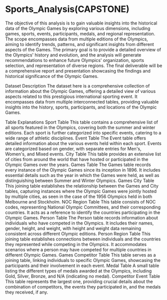 # Sports_Analysis(CAPSTONE)

The objective of this analysis is to gain valuable insights into the historical data of the Olympic Games by exploring various dimensions, including games, sports, events, participants, medals, and regional representation. The scope encompasses data from multiple editions of the Olympics, aiming to identify trends, patterns, and significant insights from different aspects of the Games. The primary goal is to provide a detailed overview of the Olympics' history and evolution, and the analysis will generate recommendations to enhance future Olympics' organization, sports selection, and representation of diverse regions. The final deliverable will be a comprehensive report and presentation showcasing the findings and historical significance of the Olympic Games.

Dataset Description The dataset here is a comprehensive collection of information about the Olympic Games, offering a detailed view of various aspects related to this prestigious international sporting event. It encompasses data from multiple interconnected tables, providing valuable insights into the history, sports, participants, and locations of the Olympic Games.

Table Explanations Sport Table This table contains a comprehensive list of all sports featured in the Olympics, covering both the summer and winter editions. Each sport is further categorized into specific events, catering to a wide range of athletic disciplines. Event Table The Event table offers detailed information about the various events held within each sport. Events are categorized based on gender, with separate entries for Men's, Women's, and Mixed events. City Table This table provides an extensive list of cities from around the world that have hosted or participated in the Olympic Games over the years. Games Table The Games table records every instance of the Olympic Games since its inception in 1896. It includes essential details such as the year in which the Games were held, as well as distinguishing between Summer and Winter Olympics. Games City Table This joining table establishes the relationship between the Games and City tables, capturing instances where the Olympic Games were jointly hosted by multiple cities, as seen in the case of the 1956 Olympics held in both Melbourne and Stockholm. NOC Region Table This table consists of NOC codes, representing National Olympic Committees, and their corresponding countries. It acts as a reference to identify the countries participating in the Olympic Games. Person Table The Person table records information about individuals who have competed in the Olympics. It includes their names, gender, height, and weight, with height and weight data remaining consistent across different Olympic editions. Person Region Table This joining table establishes connections between individuals and the countries they represented while competing in the Olympics. It accommodates scenarios where a person may have competed for multiple countries in different Olympic Games. Games Competitor Table This table serves as a joining table, linking individuals to specific Olympic Games, showcasing the participants and their involvement in each event. Medal Table A small table listing the different types of medals awarded at the Olympics, including Gold, Silver, Bronze, and N/A (indicating no medal). Competitor Event Table This table represents the largest one, providing crucial details about the combination of competitors, the events they participated in, and the medals they received, if any.
